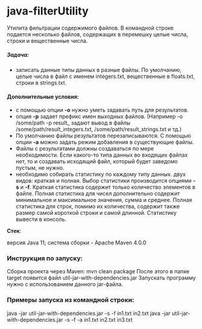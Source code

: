 # java-filterUtility
Утилита фильтрации содержимого файлов. В командной строке подается несколько файлов, содержащих в
перемешку целые числа, строки и вещественные числа.

##### Задача: 
- записать данные типы данных в разные файлы. 
По умолчанию, целые числа в файл с именем integers.txt, вещественные в floats.txt, строки в strings.txt.

#### Дополнительные условия:
- с помощью опции **-o** нужно уметь задавать путь для результатов. 
- опция **-p** задает префикс имен выходных файлов. (Например -o /some/path -p result_ задают вывод в
файлы /some/path/result_integers.txt, /some/path/result_strings.txt и тд.)
- По умолчанию файлы результатов перезаписываются. С помощью опции **-a** можно задать
режим добавления в существующие файлы.
- Файлы с результатами должны создаваться по мере необходимости. Если какого-то типа
данных во входящих файлах нет, то и создавать исходящий файл, который будет заведомо
пустым, не нужно.
- необходимо собирать статистику по каждому типу данных. двух видов: краткая и полная. 
Выбор статистики производится опциями **-s** и **-f**. Краткая статистика содержит только
количество элементов в файле. Полная статистика для чисел
дополнительно содержит минимальное и максимальное значения, сумма и среднее.
Полная статистика для строк, помимо их количества, содержит также размер самой
короткой строки и самой длинной. Статистику вывести в консоль. 

**Стек**:

версия Java 11;
система сборки - Apache Maven 4.0.0

### Инструкция по запуску:

Сборка проекта через Maven: mvn clean package
После этого в папке target появится файл util-jar-with-dependencies.jar
Запускать программу нужно с использованием данного jar-файла.

### Примеры запуска из командной строки:

java -jar util-jar-with-dependencies.jar -s -f in1.txt in2.txt
java -jar util-jar-with-dependencies.jar -s -f -a in1.txt in2.txt in3.txt
